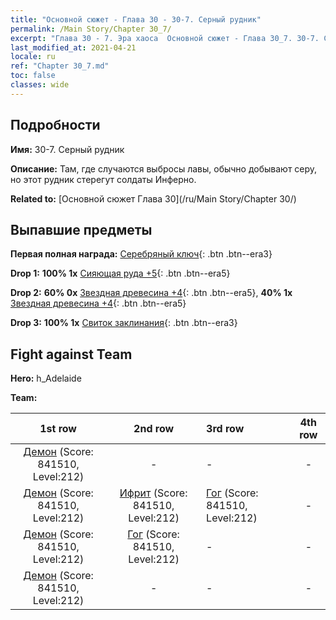 ```yaml
---
title: "Основной сюжет - Глава 30 - 30-7. Серный рудник"
permalink: /Main Story/Chapter 30_7/
excerpt: "Глава 30 - 7. Эра хаоса  Основной сюжет - Глава 30_7. 30-7. Серный рудник"
last_modified_at: 2021-04-21
locale: ru
ref: "Chapter 30_7.md"
toc: false
classes: wide
---
```


## Подробности

 **Имя:** 30-7. Серный рудник

 **Описание:** Там, где случаются выбросы лавы, обычно добывают серу, но этот рудник стерегут солдаты Инферно.

 **Related to:** [Основной сюжет Глава 30](/ru/Main Story/Chapter 30/)

## Выпавшие предметы

 **Первая полная награда:** [Серебряный ключ](/ru/Items/con_693/){: .btn .btn--era3}

 **Drop 1:** **100% 1x** [Сияющая руда +5](/ru/Items/mat_96/){: .btn .btn--era5}

 **Drop 2:** **60% 0x** [Звездная древесина +4](/ru/Items/mat_90/){: .btn .btn--era5}, **40% 1x** [Звездная древесина +4](/ru/Items/mat_90/){: .btn .btn--era5}

 **Drop 3:** **100% 1x** [Свиток заклинания](/ru/Items/con_694/){: .btn .btn--era3}


## Fight against Team
 **Hero:** h_Adelaide

 **Team:**


  | 1st row | 2nd row | 3rd row | 4th row |
  |:----:|:----:|:----|:----:|
  | [Демон](/ru/units/Demon/) (Score: 841510, Level:212)  | - | - | - |
  | [Демон](/ru/units/Demon/) (Score: 841510, Level:212)  | [Ифрит](/ru/units/Efreeti/) (Score: 841510, Level:212)  | [Гог](/ru/units/Gog/) (Score: 841510, Level:212)  | - |
  | [Демон](/ru/units/Demon/) (Score: 841510, Level:212)  | [Гог](/ru/units/Gog/) (Score: 841510, Level:212)  | - | - |
  | [Демон](/ru/units/Demon/) (Score: 841510, Level:212)  | - | - | - |


